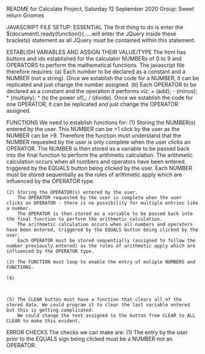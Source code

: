 README for Calculate Project, Saturday 12 September 2020
Group: Sweet return Gnomes

JAVASCRIPT FILE SETUP: ESSENTIAL
The first thing to do is enter the $(document).ready(function(){.....will enter the JQuery inside these brackets} statement as all JQuery must be contained within this statement.


ESTABLISH VARIABLES AND ASSIGN THEIR VALUE/TYPE
The html has buttons and ids established for the calculator NUMBERs of 0 to 9 and OPERATORS to perform the mathematical functions.
The javascript file therefore requires:
    (a) Each number to be declared as a constant and a NUMBER (not a string). Once we establish the code for a NUMBER, it can be replicated and just change the number assigned.
    (b) Each OPERATOR to be declared as a constant and the operation it performs viz:
        + (add);
        - (minus);
        * (multiply);
        ^ (to the power of),;
        / (divide).
        Once we establish the code for one OPERATOR, it can be replicated and just change the OPERATOR assigned.


FUNCTIONS
We need to establish functions for:
    (1) Storing the NUMBER(s) entered by the user. This NUMBER can be >1 click by the user as the NUMBER can be >9. 
        Therefore the function must understand that the NUMBER requested by the user is only complete when the user clicks an OPERATOR.
        The NUMBER is then stored as a variable to be passed back into the final function to perform the arithmetic calculation.
        The arithmetic calculation occurs when all numbers and operators have been entered, triggered by the EQUALS button being clicked by the user.
        Each NUMBER must be stored sequentially as the rules of arithmetic apply which are influenced by the OPERATOR type.
        
    (2) Storing the OPERATOR(s) entered by the user. 
        The OPERATOR requested by the user is complete when the user clicks an OPERATOR - there is no possibility for multiple entries like a number.
        The OPERATOR is then stored as a variable to be passed back into the final function to perform the arithmetic calculation.
        The arithmetic calculation occurs when all numbers and operators have been entered, triggered by the EQUALS button being clicked by the user.
        Each OPERATOR must be stored sequentially (assigned to follow the number previously entered) as the rules of arithmetic apply which are influenced by the OPERATOR type.

    (3) The FUNCTION must loop to enable the entry of muliple NUMBERS and FUNCTIONS.

    (4) 



    (5) The CLEAR button must have a function that clears all of the stored data. We could program it to clear the last variable entered but this is getting complicated.
        We could change the text assigned to the button from CLEAR to ALL CLEAR to make this evident.



ERROR CHECKS
The checks we can make are:
    (1) The entry by the user prior to the EQUALS sign being clicked must be a NUMBER not an OPERATOR.


        


